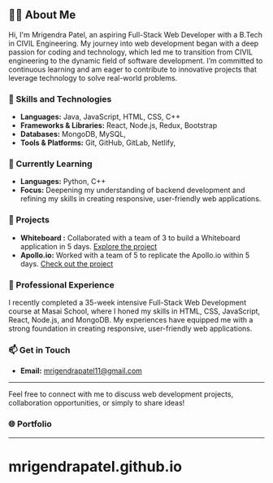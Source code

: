 

## 👩‍💻 About Me

Hi, I'm Mrigendra Patel, an aspiring Full-Stack Web Developer with a B.Tech in CIVIL Engineering. My journey into web development began with a deep passion for coding and technology, which led me to transition from CIVIL engineering to the dynamic field of software development. I’m committed to continuous learning and am eager to contribute to innovative projects that leverage technology to solve real-world problems.

### 🚀 Skills and Technologies

- **Languages:** Java, JavaScript, HTML, CSS, C++
- **Frameworks & Libraries:** React, Node.js, Redux, Bootstrap
- **Databases:** MongoDB, MySQL, 
- **Tools & Platforms:** Git, GitHub, GitLab, Netlify, 


### 🌱 Currently Learning

- **Languages:** Python, C++
- **Focus:** Deepening my understanding of backend development and refining my skills in creating responsive, user-friendly web applications.

### 🧩 Projects

- **Whiteboard :** Collaborated with a team of 3 to build a Whiteboard application in 5 days. [Explore the project](https://dribbling-theta.vercel.app/#)
- **Apollo.io:** Worked with a team of 5 to replicate the Apollo.io within 5 days. [Check out the project](https://t-matrix.netlify.app/)

### 💼 Professional Experience

I recently completed a 35-week intensive Full-Stack Web Development course at Masai School, where I honed my skills in HTML, CSS, JavaScript, React, Node.js, and MongoDB. My experiences have equipped me with a strong foundation in creating responsive, user-friendly web applications.

### 📫 Get in Touch

- **Email:** [mrigendrapatel11@gmail.com](mailto:mrigendrapatel11@gmail.com)

  
---

Feel free to connect with me to discuss web development projects, collaboration opportunities, or simply to share ideas!

### 🌐 Portfolio


---


# mrigendrapatel.github.io
